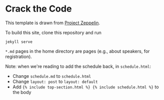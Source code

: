 # Crack the Code

This template is drawn from [Project Zeppelin](https://github.com/gdg-x/zeppelin).

To build this site, clone this repository and run

```
jekyll serve
```

`*.md` pages in the home directory are pages (e.g., about speakers, for registration).

Note: when we're reading to add the schedule back, in `schedule.html`:

* Change `schedule.md` to `schedule.html`
* Change `layout: post` to `layout: default`
* Add `{% include top-section.html %} {% include schedule.html %}` to the body